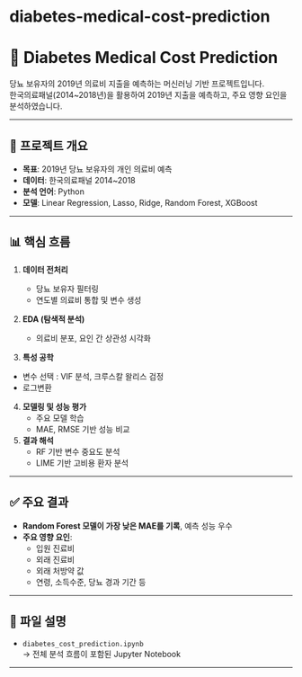 # diabetes-medical-cost-prediction

# 🧠 Diabetes Medical Cost Prediction

당뇨 보유자의 2019년 의료비 지출을 예측하는 머신러닝 기반 프로젝트입니다.  
한국의료패널(2014~2018년)을 활용하여 2019년 지출을 예측하고, 주요 영향 요인을 분석하였습니다.

---

## 📌 프로젝트 개요
- **목표**: 2019년 당뇨 보유자의 개인 의료비 예측
- **데이터**: 한국의료패널 2014~2018
- **분석 언어**: Python
- **모델**: Linear Regression, Lasso, Ridge, Random Forest, XGBoost

---

## 📊 핵심 흐름
1. **데이터 전처리**
   - 당뇨 보유자 필터링
   - 연도별 의료비 통합 및 변수 생성

2. **EDA (탐색적 분석)**
   - 의료비 분포, 요인 간 상관성 시각화

3. **특성 공학**
  - 변수 선택 : VIF 분석, 크루스칼 왈리스 검정
  - 로그변환

4. **모델링 및 성능 평가**
   - 주요 모델 학습
   - MAE, RMSE 기반 성능 비교
5. **결과 해석**
   - RF 기반 변수 중요도 분석
   - LIME 기반 고비용 환자 분석

---

## ✅ 주요 결과
- **Random Forest 모델이 가장 낮은 MAE를 기록**, 예측 성능 우수
- **주요 영향 요인**:
  - 입원 진료비
  - 외래 진료비
  - 외래 처방약 값
  - 연령, 소득수준, 당뇨 경과 기간 등

---

## 📁 파일 설명
- `diabetes_cost_prediction.ipynb`  
  → 전체 분석 흐름이 포함된 Jupyter Notebook

---
